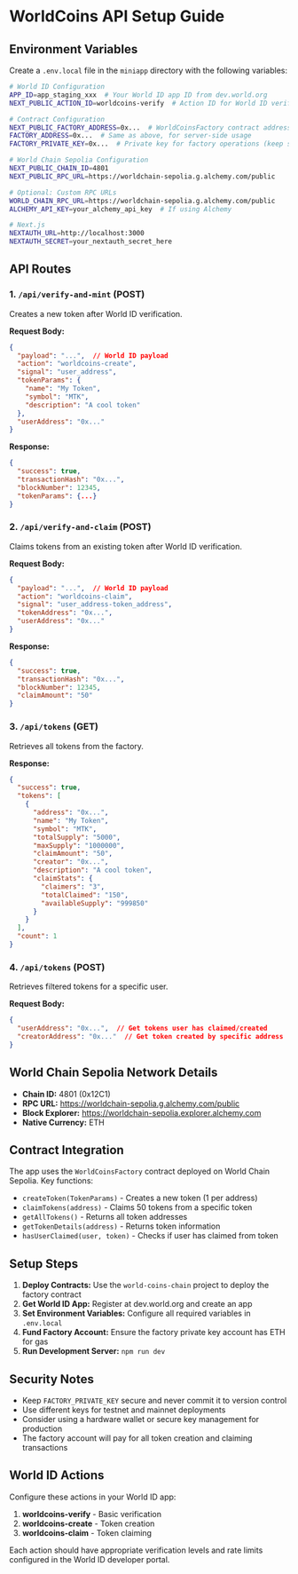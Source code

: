 # WorldCoins API Setup Guide

## Environment Variables

Create a `.env.local` file in the `miniapp` directory with the following variables:

```bash
# World ID Configuration
APP_ID=app_staging_xxx  # Your World ID app ID from dev.world.org
NEXT_PUBLIC_ACTION_ID=worldcoins-verify  # Action ID for World ID verification

# Contract Configuration  
NEXT_PUBLIC_FACTORY_ADDRESS=0x...  # WorldCoinsFactory contract address on World Chain Sepolia
FACTORY_ADDRESS=0x...  # Same as above, for server-side usage
FACTORY_PRIVATE_KEY=0x...  # Private key for factory operations (keep secret!)

# World Chain Sepolia Configuration
NEXT_PUBLIC_CHAIN_ID=4801
NEXT_PUBLIC_RPC_URL=https://worldchain-sepolia.g.alchemy.com/public

# Optional: Custom RPC URLs
WORLD_CHAIN_RPC_URL=https://worldchain-sepolia.g.alchemy.com/public
ALCHEMY_API_KEY=your_alchemy_api_key  # If using Alchemy

# Next.js
NEXTAUTH_URL=http://localhost:3000
NEXTAUTH_SECRET=your_nextauth_secret_here
```

## API Routes

### 1. `/api/verify-and-mint` (POST)
Creates a new token after World ID verification.

**Request Body:**
```json
{
  "payload": "...",  // World ID payload
  "action": "worldcoins-create",
  "signal": "user_address",
  "tokenParams": {
    "name": "My Token",
    "symbol": "MTK", 
    "description": "A cool token"
  },
  "userAddress": "0x..."
}
```

**Response:**
```json
{
  "success": true,
  "transactionHash": "0x...",
  "blockNumber": 12345,
  "tokenParams": {...}
}
```

### 2. `/api/verify-and-claim` (POST)
Claims tokens from an existing token after World ID verification.

**Request Body:**
```json
{
  "payload": "...",  // World ID payload
  "action": "worldcoins-claim",
  "signal": "user_address-token_address",
  "tokenAddress": "0x...",
  "userAddress": "0x..."
}
```

**Response:**
```json
{
  "success": true,
  "transactionHash": "0x...",
  "blockNumber": 12345,
  "claimAmount": "50"
}
```

### 3. `/api/tokens` (GET)
Retrieves all tokens from the factory.

**Response:**
```json
{
  "success": true,
  "tokens": [
    {
      "address": "0x...",
      "name": "My Token",
      "symbol": "MTK",
      "totalSupply": "5000",
      "maxSupply": "1000000",
      "claimAmount": "50",
      "creator": "0x...",
      "description": "A cool token",
      "claimStats": {
        "claimers": "3",
        "totalClaimed": "150",
        "availableSupply": "999850"
      }
    }
  ],
  "count": 1
}
```

### 4. `/api/tokens` (POST)
Retrieves filtered tokens for a specific user.

**Request Body:**
```json
{
  "userAddress": "0x...",  // Get tokens user has claimed/created
  "creatorAddress": "0x..."  // Get token created by specific address
}
```

## World Chain Sepolia Network Details

- **Chain ID:** 4801 (0x12C1)
- **RPC URL:** https://worldchain-sepolia.g.alchemy.com/public
- **Block Explorer:** https://worldchain-sepolia.explorer.alchemy.com
- **Native Currency:** ETH

## Contract Integration

The app uses the `WorldCoinsFactory` contract deployed on World Chain Sepolia. Key functions:

- `createToken(TokenParams)` - Creates a new token (1 per address)
- `claimTokens(address)` - Claims 50 tokens from a specific token
- `getAllTokens()` - Returns all token addresses
- `getTokenDetails(address)` - Returns token information
- `hasUserClaimed(user, token)` - Checks if user has claimed from token

## Setup Steps

1. **Deploy Contracts:** Use the `world-coins-chain` project to deploy the factory contract
2. **Get World ID App:** Register at dev.world.org and create an app
3. **Set Environment Variables:** Configure all required variables in `.env.local`
4. **Fund Factory Account:** Ensure the factory private key account has ETH for gas
5. **Run Development Server:** `npm run dev`

## Security Notes

- Keep `FACTORY_PRIVATE_KEY` secure and never commit it to version control
- Use different keys for testnet and mainnet deployments
- Consider using a hardware wallet or secure key management for production
- The factory account will pay for all token creation and claiming transactions

## World ID Actions

Configure these actions in your World ID app:

1. **worldcoins-verify** - Basic verification
2. **worldcoins-create** - Token creation
3. **worldcoins-claim** - Token claiming

Each action should have appropriate verification levels and rate limits configured in the World ID developer portal. 